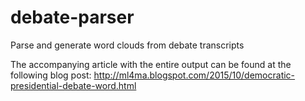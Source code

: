 # debate-parser
Parse and generate word clouds from debate transcripts

The accompanying article with the entire output can be found at the following blog post: http://ml4ma.blogspot.com/2015/10/democratic-presidential-debate-word.html

